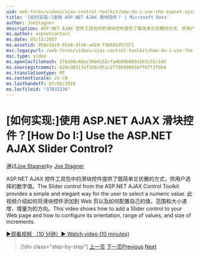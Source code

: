 ```yaml
---
uid: web-forms/videos/ajax-control-toolkit/how-do-i-use-the-aspnet-ajax-slider-control
title: '[如何实现:]使用 ASP.NET AJAX 滑块控件？ | Microsoft Docs'
author: JoeStagner
description: ASP.NET AJAX 控件工具包中的滑块控件提供了既简单又优雅的方式，供用户选择的数字值。 此视频介绍如何 ad...
ms.author: aspnetcontent
ms.date: 03/13/2007
ms.assetid: 958e1bc8-65a8-4fe0-ad2d-f98691d5fdf1
msc.legacyurl: /web-forms/videos/ajax-control-toolkit/how-do-i-use-the-aspnet-ajax-slider-control
msc.type: video
ms.openlocfilehash: 278a90c60ac39b0162cfa4b09b985a163c55c1d5
ms.sourcegitcommit: b28cd0313af316c051c2ff8549865bff67f2fbb4
ms.translationtype: MT
ms.contentlocale: zh-CN
ms.lasthandoff: 07/05/2018
ms.locfileid: "37832236"
---
```

<a name="how-do-i-use-the-aspnet-ajax-slider-control"></a><span data-ttu-id="11176-105">[如何实现:]使用 ASP.NET AJAX 滑块控件？</span><span class="sxs-lookup"><span data-stu-id="11176-105">[How Do I:] Use the ASP.NET AJAX Slider Control?</span></span>
====================
<span data-ttu-id="11176-106">通过[Joe Stagner](https://github.com/JoeStagner)</span><span class="sxs-lookup"><span data-stu-id="11176-106">by [Joe Stagner](https://github.com/JoeStagner)</span></span>

<span data-ttu-id="11176-107">ASP.NET AJAX 控件工具包中的滑块控件提供了既简单又优雅的方式，供用户选择的数字值。</span><span class="sxs-lookup"><span data-stu-id="11176-107">The Slider control from the ASP.NET AJAX Control Toolkit provides a simple and elegant way for the user to select a numeric value.</span></span> <span data-ttu-id="11176-108">此视频介绍如何将滑块控件添加到 Web 页以及如何配置自己的值，范围和大小递增，增量为的方向。</span><span class="sxs-lookup"><span data-stu-id="11176-108">This video shows how to add a Slider control to your Web page and how to configure its orientation, range of values, and size of increments.</span></span>

[<span data-ttu-id="11176-109">&#9654;观看视频 （10 分钟）</span><span class="sxs-lookup"><span data-stu-id="11176-109">&#9654; Watch video (10 minutes)</span></span>](https://channel9.msdn.com/Blogs/ASP-NET-Site-Videos/how-do-i-use-the-aspnet-ajax-slider-control)

> [!div class="step-by-step"]
> <span data-ttu-id="11176-110">[上一页](how-do-i-use-the-aspnet-ajax-confirmbutton-extender.md)
> [下一页](how-do-i-use-the-aspnet-ajax-autocomplete-control.md)</span><span class="sxs-lookup"><span data-stu-id="11176-110">[Previous](how-do-i-use-the-aspnet-ajax-confirmbutton-extender.md)
[Next](how-do-i-use-the-aspnet-ajax-autocomplete-control.md)</span></span>
